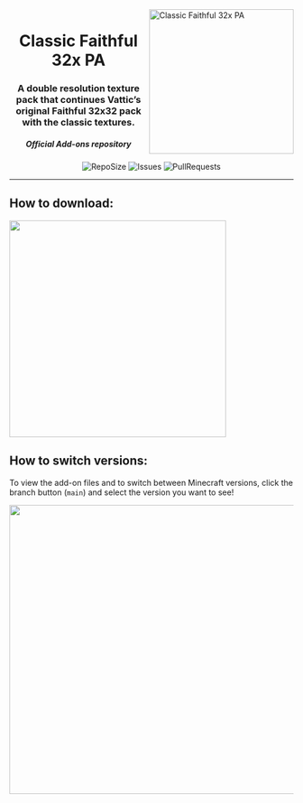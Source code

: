 <img src="https://github.com/Faithful-Resource-Pack/Branding/blob/main/logos/transparent/512/cf32pa_logo.png?raw=true" alt="Classic Faithful 32x PA" align="right" height="256px">
<div align="center">
  <h1>Classic Faithful 32x PA</h1>
  <h3>A double resolution texture pack that continues Vattic’s original Faithful 32x32 pack with the classic textures.</h3>
  <h5><i>Official Add-ons repository</i></h5>

![RepoSize](https://img.shields.io/github/repo-size/ClassicFaithful/32x-Programmer-Art-Add-ons)
![Issues](https://img.shields.io/github/issues/ClassicFaithful/32x-Programmer-Art-Add-ons)
![PullRequests](https://img.shields.io/github/issues-pr/ClassicFaithful/32x-Programmer-Art-Add-ons)
</div>

---

## How to download:

<img src="https://user-images.githubusercontent.com/75297863/163903656-b32b9686-c147-469b-bb3f-808ab6d6bc36.png" align="center" height="384px">

## How to switch versions:
To view the add-on files and to switch between Minecraft versions, click the branch button (`main`) and select the version you want to see! 

<img src="https://user-images.githubusercontent.com/75297863/163904169-6ab97237-946c-4cf2-be60-3909a464d308.png" align="center" height="512px">
